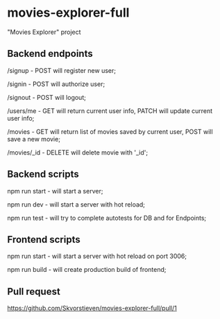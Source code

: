 # movies-explorer-full
"Movies Explorer" project

## Backend endpoints

/signup - POST will register new user;

/signin - POST will authorize user;

/signout - POST will logout;

/users/me - GET will return current user info, PATCH will update current user info;

/movies - GET will return list of movies saved by current user, POST will save a new movie;

/movies/_id - DELETE will delete movie with '_id';

## Backend scripts

npm run start - will start a server;

npm run dev - will start a server with hot reload;

npm run test - will try to complete autotests for DB and for Endpoints;

## Frontend scripts

npm run start - will start a server with hot reload on port 3006;

npm run build - will create production build of frontend;

## Pull request

https://github.com/Skvorstieven/movies-explorer-full/pull/1



